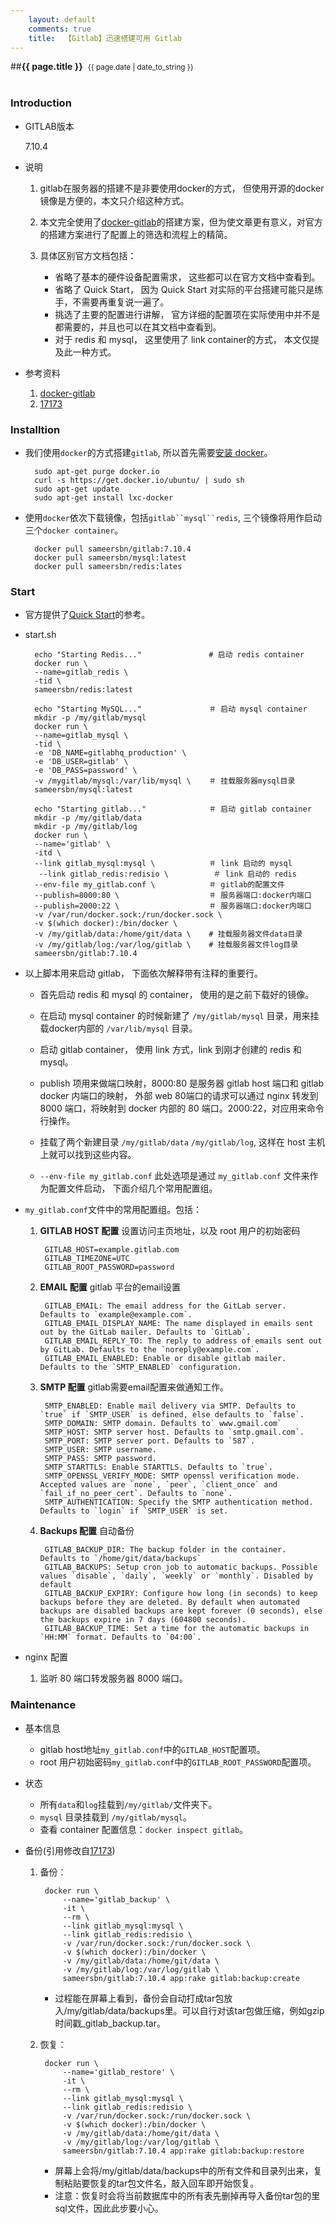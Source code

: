 ```yaml
---
    layout: default
    comments: true
    title:  【Gitlab】迅速搭建可用 Gitlab
---
```


##<strong>{{ page.title }}</strong>&nbsp;&nbsp;<small>{{ page.date | date_to_string }}</small><br><br>

### Introduction

- GITLAB版本

    7.10.4

- 说明
    1. gitlab在服务器的搭建不是非要使用docker的方式， 但使用开源的docker镜像是方便的，本文只介绍这种方式。
    2. 本文完全使用了[docker-gitlab](https://github.com/sameersbn/docker-gitlab)的搭建方案，但为使文章更有意义，对官方的搭建方案进行了配置上的筛选和流程上的精简。
    3. 具体区别官方文档包括：

        - 省略了基本的硬件设备配置需求， 这些都可以在官方文档中查看到。
        - 省略了 Quick Start， 因为 Quick Start 对实际的平台搭建可能只是练手，不需要再重复说一遍了。
        - 挑选了主要的配置进行讲解， 官方详细的配置项在实际使用中并不是都需要的，并且也可以在其文档中查看到。
        - 对于 redis 和 mysql， 这里使用了 link container的方式， 本文仅提及此一种方式。

- 参考资料
   1. [docker-gitlab](https://github.com/sameersbn/docker-gitlab)
   2. [17173](http://17173ops.com/2014/11/11/gitlab%E6%90%AD%E5%BB%BA%E4%B8%8E%E7%BB%B4%E6%8A%A4%EF%BC%88%E5%9F%BA%E4%BA%8Edocker%E9%95%9C%E5%83%8Fsameersbndocker-gitlab%EF%BC%89.shtml#toc8)

### Installtion

- 我们使用`docker`的方式搭建`gitlab`, 所以首先需要[安装 docker](https://docs.docker.com/installation/ubuntulinux/)。

        sudo apt-get purge docker.io
        curl -s https://get.docker.io/ubuntu/ | sudo sh
        sudo apt-get update
        sudo apt-get install lxc-docker

- 使用`docker`依次下载镜像，包括`gitlab``mysql``redis`, 三个镜像将用作启动三个`docker container`。

        docker pull sameersbn/gitlab:7.10.4
        docker pull sameersbn/mysql:latest
        docker pull sameersbn/redis:lates

### Start

- 官方提供了[Quick Start](https://github.com/sameersbn/docker-gitlab#quick-start)的参考。


- start.sh


        echo "Starting Redis..."               # 启动 redis container
        docker run \
        --name=gitlab_redis \
        -tid \
        sameersbn/redis:latest

        echo "Starting MySQL..."               ＃ 启动 mysql container
        mkdir -p /my/gitlab/mysql
        docker run \
        --name=gitlab_mysql \
        -tid \
        -e 'DB_NAME=gitlabhq_production' \
        -e 'DB_USER=gitlab' \
        -e 'DB_PASS=password' \
        -v /mygitlab/mysql:/var/lib/mysql \    ＃ 挂载服务器mysql目录
        sameersbn/mysql:latest

        echo "Starting gitlab..."              ＃ 启动 gitlab container
        mkdir -p /my/gitlab/data
        mkdir -p /my/gitlab/log
        docker run \
        --name='gitlab' \
        -itd \
        --link gitlab_mysql:mysql \            ＃ link 启动的 mysql
         --link gitlab_redis:redisio \          ＃ link 启动的 redis
        --env-file my_gitlab.conf \            ＃ gitlab的配置文件
        --publish=8000:80 \                    ＃ 服务器端口:docker内端口
        --publish=2000:22 \                    ＃ 服务器端口:docker内端口
        -v /var/run/docker.sock:/run/docker.sock \
        -v $(which docker):/bin/docker \
        -v /my/gitlab/data:/home/git/data \    # 挂载服务器文件data目录
        -v /my/gitlab/log:/var/log/gitlab \    # 挂载服务器文件log目录
        sameersbn/gitlab:7.10.4


- 以上脚本用来启动 gitlab， 下面依次解释带有注释的重要行。

    - 首先启动 redis 和 mysql 的 container， 使用的是之前下载好的镜像。

    - 在启动 mysql container 的时候新建了 `/my/gitlab/mysql` 目录，用来挂载docker内部的 `/var/lib/mysql` 目录。

    - 启动 gitlab container， 使用 link 方式，link 到刚才创建的 redis 和 mysql。

    - publish 项用来做端口映射，8000:80 是服务器 gitlab host 端口和 gitlab docker 内端口的映射， 外部 web 80端口的请求可以通过 nginx 转发到 8000 端口，将映射到 docker 内部的 80 端口。2000:22，对应用来命令行操作。

    - 挂载了两个新建目录 `/my/gitlab/data` `/my/gitlab/log`, 这样在 host 主机上就可以找到这些内容。

    - `--env-file my_gitlab.conf` 此处选项是通过 `my_gitlab.conf` 文件来作为配置文件启动， 下面介绍几个常用配置组。



-  `my_gitlab.conf`文件中的常用配置组。包括：

    1. **GITLAB HOST 配置** 设置访问主页地址，以及 root 用户的初始密码

            GITLAB_HOST=example.gitlab.com
            GITLAB_TIMEZONE=UTC
            GITLAB_ROOT_PASSWORD=password

    2. **EMAIL 配置** gitlab 平台的email设置

            GITLAB_EMAIL: The email address for the GitLab server. Defaults to `example@example.com`.
            GITLAB_EMAIL_DISPLAY_NAME: The name displayed in emails sent out by the GitLab mailer. Defaults to `GitLab`.
            GITLAB_EMAIL_REPLY_TO: The reply to address of emails sent out by GitLab. Defaults to the `noreply@example.com`.
            GITLAB_EMAIL_ENABLED: Enable or disable gitlab mailer. Defaults to the `SMTP_ENABLED` configuration.

    3. **SMTP 配置** gitlab需要email配置来做通知工作。

            SMTP_ENABLED: Enable mail delivery via SMTP. Defaults to `true` if `SMTP_USER` is defined, else defaults to `false`.
            SMTP_DOMAIN: SMTP domain. Defaults to` www.gmail.com`
            SMTP_HOST: SMTP server host. Defaults to `smtp.gmail.com`.
            SMTP_PORT: SMTP server port. Defaults to `587`.
            SMTP_USER: SMTP username.
            SMTP_PASS: SMTP password.
            SMTP_STARTTLS: Enable STARTTLS. Defaults to `true`.
            SMTP_OPENSSL_VERIFY_MODE: SMTP openssl verification mode. Accepted values are `none`, `peer`, `client_once` and `fail_if_no_peer_cert`. Defaults to `none`.
            SMTP_AUTHENTICATION: Specify the SMTP authentication method. Defaults to `login` if `SMTP_USER` is set.

    4. **Backups 配置** 自动备份

            GITLAB_BACKUP_DIR: The backup folder in the container. Defaults to `/home/git/data/backups`
            GITLAB_BACKUPS: Setup cron job to automatic backups. Possible values `disable`, `daily`, `weekly` or `monthly`. Disabled by default
            GITLAB_BACKUP_EXPIRY: Configure how long (in seconds) to keep backups before they are deleted. By default when automated backups are disabled backups are kept forever (0 seconds), else the backups expire in 7 days (604800 seconds).
            GITLAB_BACKUP_TIME: Set a time for the automatic backups in `HH:MM` format. Defaults to `04:00`.

- nginx 配置

   1. 监听 80 端口转发服务器 8000 端口。

### Maintenance

- 基本信息

    - gitlab host地址`my_gitlab.conf`中的`GITLAB_HOST`配置项。
    - root 用户初始密码`my_gitlab.conf`中的`GITLAB_ROOT_PASSWORD`配置项。

- 状态

    - 所有`data`和`log`挂载到`/my/gitlab/`文件夹下。
    - `mysql` 目录挂载到 `/my/gitlab/mysql`。
    - 查看 container 配置信息：`docker inspect gitlab`。

- 备份(引用修改自[17173](http://17173ops.com/2014/11/11/gitlab%E6%90%AD%E5%BB%BA%E4%B8%8E%E7%BB%B4%E6%8A%A4%EF%BC%88%E5%9F%BA%E4%BA%8Edocker%E9%95%9C%E5%83%8Fsameersbndocker-gitlab%EF%BC%89.shtml#toc8))
    1. 备份：

            docker run \
                --name='gitlab_backup' \
                -it \
                --rm \
                --link gitlab_mysql:mysql \
                --link gitlab_redis:redisio \
                -v /var/run/docker.sock:/run/docker.sock \
                -v $(which docker):/bin/docker \
                -v /my/gitlab/data:/home/git/data \
                -v /my/gitlab/log:/var/log/gitlab \
                sameersbn/gitlab:7.10.4 app:rake gitlab:backup:create

       - 过程能在屏幕上看到，备份会自动打成tar包放入/my/gitlab/data/backups里。可以自行对该tar包做压缩，例如gzip 时间戳_gitlab_backup.tar。

    2. 恢复：

            docker run \
                --name='gitlab_restore' \
                -it \
                --rm \
                --link gitlab_mysql:mysql \
                --link gitlab_redis:redisio \
                -v /var/run/docker.sock:/run/docker.sock \
                -v $(which docker):/bin/docker \
                -v /my/gitlab/data:/home/git/data \
                -v /my/gitlab/log:/var/log/gitlab \
                sameersbn/gitlab:7.10.4 app:rake gitlab:backup:restore

          - 屏幕上会将/my/gitlab/data/backups中的所有文件和目录列出来，复制粘贴要恢复的tar包文件名，敲入回车即开始恢复。
          - 注意：恢复时会将当前数据库中的所有表先删掉再导入备份tar包的里sql文件，因此此步要小心。



